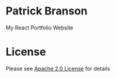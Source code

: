 # Patrick Branson
My React Portfolio Website

# License
Please see [Apache 2.0 License](./LICENSE) for details

